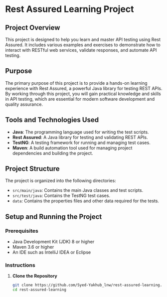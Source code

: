 # Rest Assured Learning Project

## Project Overview
This project is designed to help you learn and master API testing using Rest Assured. It includes various examples and exercises to demonstrate how to interact with RESTful web services, validate responses, and automate API testing.

## Purpose
The primary purpose of this project is to provide a hands-on learning experience with Rest Assured, a powerful Java library for testing REST APIs. By working through this project, you will gain practical knowledge and skills in API testing, which are essential for modern software development and quality assurance.

## Tools and Technologies Used
- **Java**: The programming language used for writing the test scripts.
- **Rest Assured**: A Java library for testing and validating REST APIs.
- **TestNG**: A testing framework for running and managing test cases.
- **Maven**: A build automation tool used for managing project dependencies and building the project.

## Project Structure
The project is organized into the following directories:
- `src/main/java`: Contains the main Java classes and test scripts.
- `src/test/java`: Contains the TestNG test cases.
- `data`: Contains the properties files and other data required for the tests.

## Setup and Running the Project

### Prerequisites
- Java Development Kit (JDK) 8 or higher
- Maven 3.6 or higher
- An IDE such as IntelliJ IDEA or Eclipse

### Instructions

1. **Clone the Repository**
   ```sh
   git clone https://github.com/Syed-Yakhub_lnw/rest-assured-learning.git
   cd rest-assured-learning